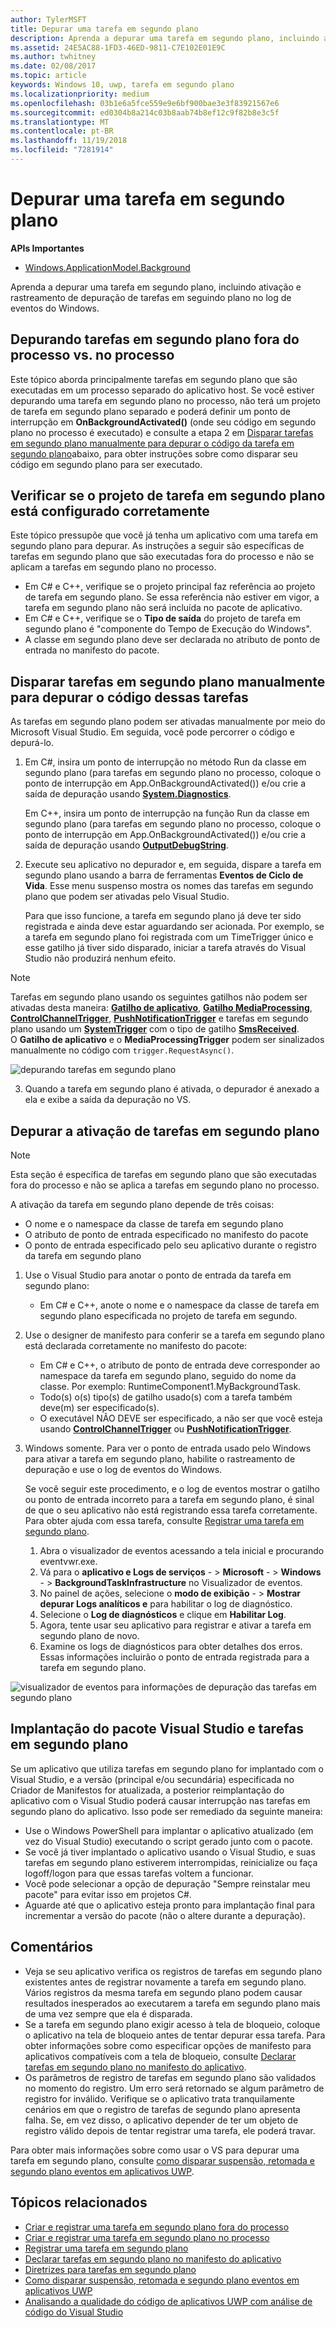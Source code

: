 ```yaml
---
author: TylerMSFT
title: Depurar uma tarefa em segundo plano
description: Aprenda a depurar uma tarefa em segundo plano, incluindo ativação e rastreamento de depuração de tarefas em seguindo plano no log de eventos do Windows.
ms.assetid: 24E5AC88-1FD3-46ED-9811-C7E102E01E9C
ms.author: twhitney
ms.date: 02/08/2017
ms.topic: article
keywords: Windows 10, uwp, tarefa em segundo plano
ms.localizationpriority: medium
ms.openlocfilehash: 03b1e6a5fce559e9e6bf900bae3e3f83921567e6
ms.sourcegitcommit: ed0304b8a214c03b8aab74b8ef12c9f82b8e3c5f
ms.translationtype: MT
ms.contentlocale: pt-BR
ms.lasthandoff: 11/19/2018
ms.locfileid: "7281914"
---
```

# <a name="debug-a-background-task"></a>Depurar uma tarefa em segundo plano


**APIs Importantes**
-   [Windows.ApplicationModel.Background](https://msdn.microsoft.com/library/windows/apps/br224847)

Aprenda a depurar uma tarefa em segundo plano, incluindo ativação e rastreamento de depuração de tarefas em seguindo plano no log de eventos do Windows.

## <a name="debugging-out-of-process-vs-in-process-background-tasks"></a>Depurando tarefas em segundo plano fora do processo vs. no processo
Este tópico aborda principalmente tarefas em segundo plano que são executadas em um processo separado do aplicativo host. Se você estiver depurando uma tarefa em segundo plano no processo, não terá um projeto de tarefa em segundo plano separado e poderá definir um ponto de interrupção em **OnBackgroundActivated()** (onde seu código em segundo plano no processo é executado) e consulte a etapa 2 em [Disparar tarefas em segundo plano manualmente para depurar o código da tarefa em segundo plano](#trigger-background-tasks-manually-to-debug-background-task-code)abaixo, para obter instruções sobre como disparar seu código em segundo plano para ser executado.

## <a name="make-sure-the-background-task-project-is-set-up-correctly"></a>Verificar se o projeto de tarefa em segundo plano está configurado corretamente

Este tópico pressupõe que você já tenha um aplicativo com uma tarefa em segundo plano para depurar. As instruções a seguir são específicas de tarefas em segundo plano que são executadas fora do processo e não se aplicam a tarefas em segundo plano no processo.

-   Em C# e C++, verifique se o projeto principal faz referência ao projeto de tarefa em segundo plano. Se essa referência não estiver em vigor, a tarefa em segundo plano não será incluída no pacote de aplicativo.
-   Em C# e C++, verifique se o **Tipo de saída** do projeto de tarefa em segundo plano é "componente do Tempo de Execução do Windows".
-   A classe em segundo plano deve ser declarada no atributo de ponto de entrada no manifesto do pacote.

## <a name="trigger-background-tasks-manually-to-debug-background-task-code"></a>Disparar tarefas em segundo plano manualmente para depurar o código dessas tarefas

As tarefas em segundo plano podem ser ativadas manualmente por meio do Microsoft Visual Studio. Em seguida, você pode percorrer o código e depurá-lo.

1.  Em C#, insira um ponto de interrupção no método Run da classe em segundo plano (para tarefas em segundo plano no processo, coloque o ponto de interrupção em App.OnBackgroundActivated()) e/ou crie a saída de depuração usando [**System.Diagnostics**](https://msdn.microsoft.com/library/windows/apps/xaml/hh441592.aspx).

    Em C++, insira um ponto de interrupção na função Run da classe em segundo plano (para tarefas em segundo plano no processo, coloque o ponto de interrupção em App.OnBackgroundActivated()) e/ou crie a saída de depuração usando [**OutputDebugString**](https://msdn.microsoft.com/library/windows/desktop/aa363362).

2.  Execute seu aplicativo no depurador e, em seguida, dispare a tarefa em segundo plano usando a barra de ferramentas **Eventos de Ciclo de Vida**. Esse menu suspenso mostra os nomes das tarefas em segundo plano que podem ser ativadas pelo Visual Studio.

    Para que isso funcione, a tarefa em segundo plano já deve ter sido registrada e ainda deve estar aguardando ser acionada. Por exemplo, se a tarefa em segundo plano foi registrada com um TimeTrigger único e esse gatilho já tiver sido disparado, iniciar a tarefa através do Visual Studio não produzirá nenhum efeito.

> [!Note]
> Tarefas em segundo plano usando os seguintes gatilhos não podem ser ativadas desta maneira: [**Gatilho de aplicativo**](https://msdn.microsoft.com/library/windows/apps/windows.applicationmodel.background.applicationtrigger.aspx), [**Gatilho MediaProcessing**](https://msdn.microsoft.com/library/windows/apps/windows.applicationmodel.background.mediaprocessingtrigger.aspx),  [**ControlChannelTrigger**](https://msdn.microsoft.com/library/windows/apps/hh701032),  [**PushNotificationTrigger**](https://msdn.microsoft.com/library/windows/apps/hh700543) e tarefas em segundo plano usando um [**SystemTrigger**](https://msdn.microsoft.com/library/windows/apps/br224838) com o tipo de gatilho [**SmsReceived**](https://msdn.microsoft.com/library/windows/apps/br224839).  
> O **Gatilho de aplicativo** e o **MediaProcessingTrigger** podem ser sinalizados manualmente no código com `trigger.RequestAsync()`.

![depurando tarefas em segundo plano](images/debugging-activation.png)

3.  Quando a tarefa em segundo plano é ativada, o depurador é anexado a ela e exibe a saída da depuração no VS.

## <a name="debug-background-task-activation"></a>Depurar a ativação de tarefas em segundo plano

> [!NOTE]
> Esta seção é específica de tarefas em segundo plano que são executadas fora do processo e não se aplica a tarefas em segundo plano no processo.

A ativação da tarefa em segundo plano depende de três coisas:

-   O nome e o namespace da classe de tarefa em segundo plano
-   O atributo de ponto de entrada especificado no manifesto do pacote
-   O ponto de entrada especificado pelo seu aplicativo durante o registro da tarefa em segundo plano

1.  Use o Visual Studio para anotar o ponto de entrada da tarefa em segundo plano:

    -   Em C# e C++, anote o nome e o namespace da classe de tarefa em segundo plano especificada no projeto de tarefa em segundo.

2.  Use o designer de manifesto para conferir se a tarefa em segundo plano está declarada corretamente no manifesto do pacote:

    -   Em C# e C++, o atributo de ponto de entrada deve corresponder ao namespace da tarefa em segundo plano, seguido do nome da classe. Por exemplo: RuntimeComponent1.MyBackgroundTask.
    -   Todo(s) o(s) tipo(s) de gatilho usado(s) com a tarefa também deve(m) ser especificado(s).
    -   O executável NÃO DEVE ser especificado, a não ser que você esteja usando [**ControlChannelTrigger**](https://msdn.microsoft.com/library/windows/apps/hh701032) ou [**PushNotificationTrigger**](https://msdn.microsoft.com/library/windows/apps/hh700543).

3.  Windows somente. Para ver o ponto de entrada usado pelo Windows para ativar a tarefa em segundo plano, habilite o rastreamento de depuração e use o log de eventos do Windows.

    Se você seguir este procedimento, e o log de eventos mostrar o gatilho ou ponto de entrada incorreto para a tarefa em segundo plano, é sinal de que o seu aplicativo não está registrando essa tarefa corretamente. Para obter ajuda com essa tarefa, consulte [Registrar uma tarefa em segundo plano](register-a-background-task.md).

    1.  Abra o visualizador de eventos acessando a tela inicial e procurando eventvwr.exe.
    2.  Vá para o **aplicativo e Logs de serviços**  - &gt; **Microsoft**  - &gt; **Windows**  - &gt; **BackgroundTaskInfrastructure** no Visualizador de eventos.
    3.  No painel de ações, selecione o **modo de exibição**  - &gt; **Mostrar depurar Logs analíticos e** para habilitar o log de diagnóstico.
    4.  Selecione o **Log de diagnósticos** e clique em **Habilitar Log**.
    5.  Agora, tente usar seu aplicativo para registrar e ativar a tarefa em segundo plano de novo.
    6.  Examine os logs de diagnósticos para obter detalhes dos erros. Essas informações incluirão o ponto de entrada registrada para a tarefa em segundo plano.

![visualizador de eventos para informações de depuração das tarefas em segundo plano](images/event-viewer.png)

## <a name="background-tasks-and-visual-studio-package-deployment"></a>Implantação do pacote Visual Studio e tarefas em segundo plano

Se um aplicativo que utiliza tarefas em segundo plano for implantado com o Visual Studio, e a versão (principal e/ou secundária) especificada no Criador de Manifestos for atualizada, a posterior reimplantação do aplicativo com o Visual Studio poderá causar interrupção nas tarefas em segundo plano do aplicativo. Isso pode ser remediado da seguinte maneira:

-   Use o Windows PowerShell para implantar o aplicativo atualizado (em vez do Visual Studio) executando o script gerado junto com o pacote.
-   Se você já tiver implantado o aplicativo usando o Visual Studio, e suas tarefas em segundo plano estiverem interrompidas, reinicialize ou faça logoff/logon para que essas tarefas voltem a funcionar.
-   Você pode selecionar a opção de depuração "Sempre reinstalar meu pacote" para evitar isso em projetos C#.
-   Aguarde até que o aplicativo esteja pronto para implantação final para incrementar a versão do pacote (não o altere durante a depuração).

## <a name="remarks"></a>Comentários

-   Veja se seu aplicativo verifica os registros de tarefas em segundo plano existentes antes de registrar novamente a tarefa em segundo plano. Vários registros da mesma tarefa em segundo plano podem causar resultados inesperados ao executarem a tarefa em segundo plano mais de uma vez sempre que ela é disparada.
-   Se a tarefa em segundo plano exigir acesso à tela de bloqueio, coloque o aplicativo na tela de bloqueio antes de tentar depurar essa tarefa. Para obter informações sobre como especificar opções de manifesto para aplicativos compatíveis com a tela de bloqueio, consulte [Declarar tarefas em segundo plano no manifesto do aplicativo](declare-background-tasks-in-the-application-manifest.md).
-   Os parâmetros de registro de tarefas em segundo plano são validados no momento do registro. Um erro será retornado se algum parâmetro de registro for inválido. Verifique se o aplicativo trata tranquilamente cenários em que o registro de tarefas de segundo plano apresenta falha. Se, em vez disso, o aplicativo depender de ter um objeto de registro válido depois de tentar registrar uma tarefa, ele poderá travar.

Para obter mais informações sobre como usar o VS para depurar uma tarefa em segundo plano, consulte [como disparar suspensão, retomada e segundo plano eventos em aplicativos UWP](https://msdn.microsoft.com/library/windows/apps/xaml/hh974425.aspx).

## <a name="related-topics"></a>Tópicos relacionados

* [Criar e registrar uma tarefa em segundo plano fora do processo](create-and-register-a-background-task.md)
* [Criar e registrar uma tarefa em segundo plano no processo](create-and-register-an-inproc-background-task.md)
* [Registrar uma tarefa em segundo plano](register-a-background-task.md)
* [Declarar tarefas em segundo plano no manifesto do aplicativo](declare-background-tasks-in-the-application-manifest.md)
* [Diretrizes para tarefas em segundo plano](guidelines-for-background-tasks.md)
* [Como disparar suspensão, retomada e segundo plano eventos em aplicativos UWP](https://msdn.microsoft.com/library/windows/apps/xaml/hh974425.aspx)
* [Analisando a qualidade do código de aplicativos UWP com análise de código do Visual Studio](https://msdn.microsoft.com/library/windows/apps/xaml/hh441471.aspx)

 

 
